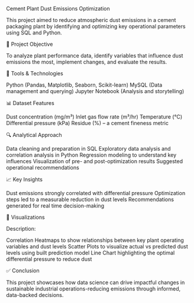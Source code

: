 Cement Plant Dust Emissions Optimization

This project aimed to reduce atmospheric dust emissions in a cement packaging plant by identifying and optimizing key operational parameters using SQL and Python.

🚀 Project Objective

To analyze plant performance data, identify variables that influence dust emissions the most, implement changes, and evaluate the results.

🧠 Tools & Technologies

Python (Pandas, Matplotlib, Seaborn, Scikit-learn)
MySQL (Data management and querying)
Jupyter Notebook (Analysis and storytelling)

📊 Dataset Features

Dust concentration (mg/m³)
Inlet gas flow rate (m³/hr)
Temperature (°C)
Differential pressure (kPa)
Residue (%) – a cement fineness metric

🔍 Analytical Approach

Data cleaning and preparation in SQL
Exploratory data analysis and correlation analysis in Python
Regression modeling to understand key influences
Visualization of pre- and post-optimization results
Suggested operational recommendations

📈 Key Insights

Dust emissions strongly correlated with differential pressure
Optimization steps led to a measurable reduction in dust levels
Recommendations generated for real time decision-making

📌 Visualizations

Description:

Correlation Heatmaps to show relationships between key plant operating variables and dust levels
Scatter Plots to visualize actual vs predicted dust levels using built prediction model
Line Chart highlighting the optimal differential pressure to reduce dust

✅ Conclusion

This project showcases how data science can drive impactful changes in sustainable industrial operations-reducing emissions through informed, data-backed decisions.





